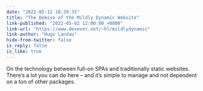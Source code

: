 ```yaml
---
date: "2022-05-12 10:39:35"
title: "The Demise of the Mildly Dynamic Website"
link-published: "2022-05-02 12:00:00 +0000"
link-url: "https://www.devever.net/~hl/mildlydynamic"
link-author: "Hugo Landau"
hide-from-twitter: false
is_reply: false
is_like: true
---
```



On the technology between full-on SPAs and traditionally static websites. There’s a lot you can do here – and it’s simple to manage and not dependent on a ton of other packages.
